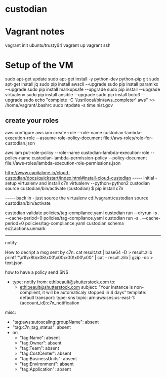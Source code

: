 # custodian

# Vagrant notes
vagrant init ubuntu/trusty64
vagrant up
vagrant ssh


# Setup of the VM
sudo apt-get update
sudo apt-get install -y python-dev python-pip git
sudo apt-get install jq
sudo pip install awscli --upgrade
sudo pip install paramiko --upgrade
sudo pip install markupsafe --upgrade
sudo pip install --upgrade virtualenv
sudo pip install ansible --upgrade
sudo pip install boto3 --upgrade
sudo echo "complete -C '/usr/local/bin/aws_completer' aws" >> /home/vagrant/.bashrc
sudo ntpdate -s time.nist.gov

## create your roles
aws configure
aws iam create-role --role-name custodian-lambda-execution-role --assume-role-policy-document file://aws-roles/role-for-custodian.json

aws iam put-role-policy --role-name custodian-lambda-execution-role --policy-name custodian-lambda-permission-policy --policy-document file://aws-roles/lambda-execution-role-permissions.json


http://www.capitalone.io/cloud-custodian/docs/quickstart/index.html#install-cloud-custodian
----- initial - setup virtualenv and install c7n
virtualenv --python=python2 custodian
source custodian/bin/activate
(custodian) $ pip install c7n

----- back in - just source the virtualenv
cd /vagrant/custodian
source custodian/bin/activate

custodian validate policies/tag-compliance.yaml
custodian run --dryrun -s . --cache-period=0 policies/tag-compliance.yaml
custodian run -s . --cache-period=0 policies/tag-compliance.yaml
custodian schema ec2.actions.unmark


----
notify

How to decript a msg sent by c7n:
 cat result.txt | base64 -D > result.zlib
 printf "\x1f\x8b\x08\x00\x00\x00\x00\x00" | cat - result.zlib | gzip -dc > text.json


 how to have a policy send SNS
 - type: notify
   from: ethibeault@shutterstock.com
   to:
     - ethibeault@shutterstock.com
   subject: "Your instance is non-complient, it will be automaticaly stopped in 4 days"
   template: default
   transport:
     type: sns
     topic: arn:aws:sns:us-east-1:{account_id}:c7n_notification



misc:
- "tag:aws:autoscaling:groupName": absent
- "tag:c7n_tag_status": absent
- or:
  - "tag:Name": absent
  - "tag:Owner": absent
  - "tag:Team": absent
  - "tag:CostCenter": absent
  - "tag:BusinessUnits": absent
  - "tag:Environment": absent
  - "tag:Application": absent

